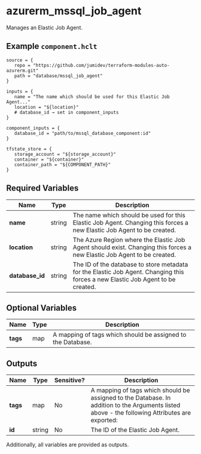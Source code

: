 # azurerm_mssql_job_agent

Manages an Elastic Job Agent.

## Example `component.hclt`

```hcl
source = {
   repo = "https://github.com/jumidev/terraform-modules-auto-azurerm.git"   
   path = "database/mssql_job_agent"   
}

inputs = {
   name = "The name which should be used for this Elastic Job Agent..."   
   location = "${location}"   
   # database_id → set in component_inputs
}

component_inputs = {
   database_id = "path/to/mssql_database_component:id"   
}

tfstate_store = {
   storage_account = "${storage_account}"   
   container = "${container}"   
   container_path = "${COMPONENT_PATH}"   
}

```

## Required Variables

| Name | Type |  Description |
| ---- | --------- |  ----------- |
| **name** | string |  The name which should be used for this Elastic Job Agent. Changing this forces a new Elastic Job Agent to be created. | 
| **location** | string |  The Azure Region where the Elastic Job Agent should exist. Changing this forces a new Elastic Job Agent to be created. | 
| **database_id** | string |  The ID of the database to store metadata for the Elastic Job Agent. Changing this forces a new Elastic Job Agent to be created. | 

## Optional Variables

| Name | Type |  Description |
| ---- | --------- |  ----------- |
| **tags** | map |  A mapping of tags which should be assigned to the Database. | 



## Outputs

| Name | Type | Sensitive? | Description |
| ---- | ---- | --------- | --------- |
| **tags** | map | No  | A mapping of tags which should be assigned to the Database. In addition to the Arguments listed above - the following Attributes are exported: | 
| **id** | string | No  | The ID of the Elastic Job Agent. | 

Additionally, all variables are provided as outputs.
